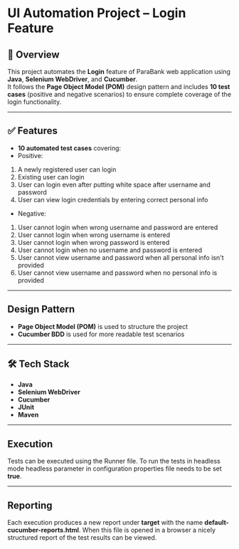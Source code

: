 # UI Automation Project – Login Feature

## 📌 Overview
This project automates the **Login** feature of ParaBank web application using **Java**, **Selenium WebDriver**, and **Cucumber**.  
It follows the **Page Object Model (POM)** design pattern and includes **10 test cases** (positive and negative scenarios) to ensure complete coverage of the login functionality.

---

## ✅ Features
- **10 automated test cases** covering:
- Positive:
1) A newly registered user can login
2) Existing user can login
3) User can login even after putting white space after username and password
4) User can view login credentials by entering correct personal info

 - Negative:
 1) User cannot login when wrong username and password are entered
 2) User cannot login when wrong username is entered
 3) User cannot login when wrong password is entered
 4) User cannot login when no username and password is entered
 5) User cannot view username and password when all personal info isn't provided
 6) User cannot view username and password when no personal info is provided
    
  ---

## Design Pattern  
- **Page Object Model (POM)** is used to structure the project
- **Cucumber BDD** is used for  more readable test scenarios

---

## 🛠 Tech Stack
- **Java**
- **Selenium WebDriver**
- **Cucumber**
- **JUnit**
- **Maven**

---

## Execution
Tests can be executed using the Runner file. To run the tests in headless mode headless parameter in configuration properties file needs to be set **true**. 

---

## Reporting
Each execution produces a new report under **target** with the name **default-cucumber-reports.html**. When this file is opened in a browser a nicely structured report of the test results can be viewed. 
